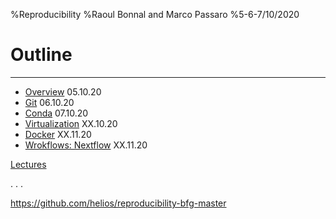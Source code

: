%Reproducibility
%Raoul Bonnal and Marco Passaro
%5-6-7/10/2020


# Outline

-------

*  [Overview](./01-Overview.html) 05.10.20
*  [Git](../couse_git/02-Git.html) 06.10.20
*  [Conda](../course_conda/course_conda.html) 07.10.20
*  [Virtualization](./03-VMs.html) XX.10.20
*  [Docker](../course_docker/dockerfile.html) XX.11.20
*  [Wrokflows: Nextflow](./06-Nextflow.html) XX.11.20

[Lectures](https://github.com/helios/reproducibility-bfg-master)

. . .

https://github.com/helios/reproducibility-bfg-master
